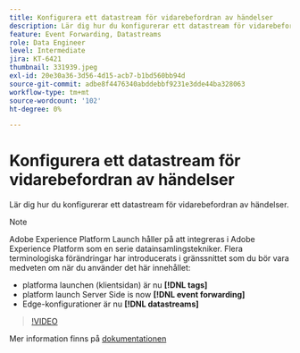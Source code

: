 ```yaml
---
title: Konfigurera ett datastream för vidarebefordran av händelser
description: Lär dig hur du konfigurerar ett datastream för vidarebefordran av händelser.
feature: Event Forwarding, Datastreams
role: Data Engineer
level: Intermediate
jira: KT-6421
thumbnail: 331939.jpeg
exl-id: 20e30a36-3d56-4d15-acb7-b1bd560bb94d
source-git-commit: adbe8f4476340abddebbf9231e3dde44ba328063
workflow-type: tm+mt
source-wordcount: '102'
ht-degree: 0%

---
```


# Konfigurera ett datastream för vidarebefordran av händelser

Lär dig hur du konfigurerar ett datastream för vidarebefordran av händelser.

>[!NOTE]
>
>Adobe Experience Platform Launch håller på att integreras i Adobe Experience Platform som en serie datainsamlingstekniker. Flera terminologiska förändringar har introducerats i gränssnittet som du bör vara medveten om när du använder det här innehållet:
> 
> * platforma launchen (klientsidan) är nu **[!DNL tags]**
> * platform launch Server Side is now **[!DNL event forwarding]**
> * Edge-konfigurationer är nu **[!DNL datastreams]**

>[!VIDEO](https://video.tv.adobe.com/v/331939?quality=12&learn=on)

Mer information finns på [dokumentationen](https://experienceleague.adobe.com/docs/experience-platform/tags/event-forwarding/getting-started.html#create-a-datastream)
